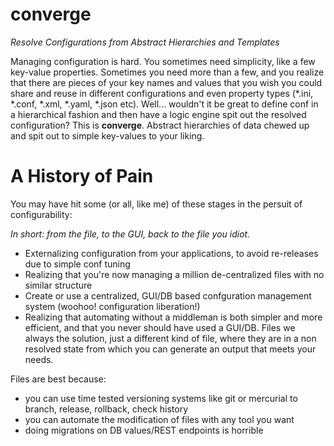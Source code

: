 # converge
*Resolve Configurations from Abstract Hierarchies and Templates*

Managing configuration is hard. You sometimes need simplicity, like a few key-value properties. Sometimes you need more than a few, and you realize that there are pieces of your key names and values that you wish you could share and reuse in different configurations and even property types (\*.ini, \*.conf, \*.xml, \*.yaml, \*.json etc). Well... wouldn't it be great to define conf in a hierarchical fashion and then have a logic engine spit out the resolved configuration? This is **converge**. Abstract hierarchies of data chewed up and spit out to simple key-values to your liking.

# A History of Pain
You may have hit some (or all, like me) of these stages in the persuit of configurability:

*In short: from the file, to the GUI, back to the file you idiot.*
* Externalizing configuration from your applications, to avoid re-releases due to simple conf tuning
* Realizing that you're now managing a million de-centralized files with no similar structure
* Create or use a centralized, GUI/DB based confguration management system (woohoo! configuration liberation!)
* Realizing that automating without a middleman is both simpler and more efficient, and that you never should have used a GUI/DB. Files we always the solution, just a different kind of file, where they are in a non resolved state from which you can generate an output that meets your needs.

Files are best because:
* you can use time tested versioning systems like git or mercurial to branch, release, rollback, check history
* you can automate the modification of files with any tool you want
* doing migrations on DB values/REST endpoints is horrible